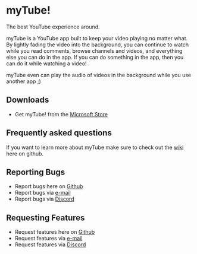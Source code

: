# myTube!

The best YouTube experience around.

myTube is a YouTube app built to keep your video playing no matter what. By lightly fading the video into the background, you can continue to watch while you read comments, browse channels and videos, and everything else you can do in the app. If you can do something in the app, then you can do it while watching a video!

myTube even can play the audio of videos in the background while you use another app ;)

## Downloads

- Get myTube! from the [Microsoft Store](https://www.microsoft.com/en-us/p/mytube/9wzdncrcwf3l)

## Frequently asked questions

If you want to learn more about myTube make sure to check out the [wiki](https://github.com/mytube/mytube/wiki) here on github.

## Reporting Bugs

- Report bugs here on [Github](https://github.com/mytube/mytube/issues/new?template=bug_report.md)
- Report bugs via [e-mail](mailto:rykenproductions@outlook.com?subject=myTube%20%20Problem%20Report%20%5B%3Cversion%3E%5D&body=%0D%0A%3D%3D%3D%3D%3D%3D%3D%3D%0D%0AOS%20Version%3A%20%3CINSERT%20YOUR%20OS%20VERSION%20HERE%20%28Can%20be%20found%20via%20cmd.exe%20%2Fk%20%22ver%22%3E%0D%0AApp%20Version%3A%20%3CINSERT%20YOUR%20APP%20VERSION%20HERE%20%28Can%20be%20found%20under%20%22...%22%3D%3E%22About%22%3E%0D%0ADevice%20family%3A%20%28Desktop%2FLaptop%2FXBOX%29)
- Report bugs via [Discord](https://discord.gg/dWy7Ah)

## Requesting Features

- Request features here on [Github](https://github.com/mytube/mytube/issues/new?template=feature_request.md)
- Request features via [e-mail](mailto:rykenproductions@outlook.com?subject=myTube%20Feature%20Request&body=%0D%0A%3D%3D%3D%3D%3D%3D%3D%3D%0D%0AOS%20Version%3A%20%3CINSERT%20YOUR%20OS%20VERSION%20HERE%20%28Can%20be%20found%20via%20cmd.exe%20%2Fk%20%22ver%22%3E%0D%0AApp%20Version%3A%20%3CINSERT%20YOUR%20APP%20VERSION%20HERE%20%28Can%20be%20found%20under%20%22...%22%3D%3E%22About%22%3E%0D%0ADevice%20family%3A%20%28Desktop%2FLaptop%2FXBOX%29)
- Request features via [Discord](https://discord.gg/QGQBFe)
